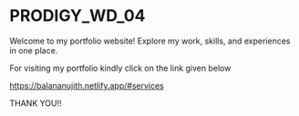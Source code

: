 # PRODIGY_WD_04
Welcome to my portfolio website! Explore my work, skills, and experiences in one place. 

For visiting my portfolio kindly click on the link given below

https://balananujith.netlify.app/#services

THANK YOU!!
